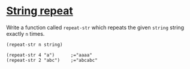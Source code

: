 # [String repeat](https://www.codewars.com/kata/57a0e5c372292dd76d000d7e/train/clojure)

Write a function called `repeat-str` which repeats the given `string` string exactly `n` times.

```
(repeat-str n string)

(repeat-str 4 "a")      ;="aaaa"
(repeat-str 2 "abc")    ;="abcabc"
```